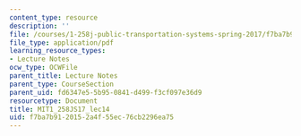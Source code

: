 ```yaml
---
content_type: resource
description: ''
file: /courses/1-258j-public-transportation-systems-spring-2017/f7ba7b9120152a4f55ec76cb2296ea75_MIT1_258JS17_lec14.pdf
file_type: application/pdf
learning_resource_types:
- Lecture Notes
ocw_type: OCWFile
parent_title: Lecture Notes
parent_type: CourseSection
parent_uid: fd6347e5-5b95-0841-d499-f3cf097e36d9
resourcetype: Document
title: MIT1_258JS17_lec14
uid: f7ba7b91-2015-2a4f-55ec-76cb2296ea75
---
```


